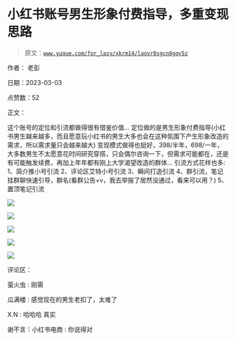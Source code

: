 # 小红书账号男生形象付费指导，多重变现思路

> 原文：[`www.yuque.com/for_lazy/xkrm14/laovr0sgcn8gqy5z`](https://www.yuque.com/for_lazy/xkrm14/laovr0sgcn8gqy5z)

作者： 老彭 

日期：2023-03-03 

点赞数：52 

正文： 

这个账号的定位和引流都做得很有借鉴价值… 定位做的是男生形象付费指导(小红书男生越来越多，而且愿意玩小红书的男生大多也会在这种氛围下产生形象改造的需求，所以需求量只会越来越大) 变现模式做得也挺好，398/半年，698/一年，大多数男生不太愿意花时间研究穿搭，只会偶尔咨询一下，但需求可能都在，还是有可能触发续费，再加上年年都有刚上大学渴望改造的群体… 引流方式花样也多: 1、简介推小号引流 2、评论区艾特小号引流 3、瞬间打造引流 4、群引流，笔记挂群聊快速引导，群名(看群公告+v，我去举报了居然没通过，看来可以用？) 5、置顶笔记引流 

![](img/74a88acd35145bad6e281f9edc339e25.png)  

![](img/cdce8847f4468726422176e5d86f08ba.png)  

![](img/6dd569f2a68aeb90787b217abd40f1b2.png)  

![](img/aa1e7904f69f204bfcb6d4399472a5e2.png)  

![](img/033d3db7dd3f46cbba943bd8d033b538.png)  

评论区： 

萤火虫 : 刚需 

瓜满楼 : 感觉现在的男生老扣了，太难了 

X.N : 哈哈哈 真实 

谢不言｜小红书电商 : 你说得对 

